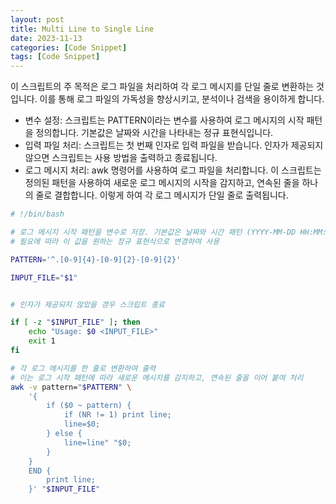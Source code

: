 ```yaml
---
layout: post
title: Multi Line to Single Line
date: 2023-11-13
categories: [Code Snippet]
tags: [Code Snippet]
---
```


이 스크립트의 주 목적은 로그 파일을 처리하여 각 로그 메시지를 단일 줄로 변환하는 것입니다. 이를 통해 로그 파일의 가독성을 향상시키고, 분석이나 검색을 용이하게 합니다.

- 변수 설정: 스크립트는 PATTERN이라는 변수를 사용하여 로그 메시지의 시작 패턴을 정의합니다. 기본값은 날짜와 시간을 나타내는 정규 표현식입니다.
- 입력 파일 처리: 스크립트는 첫 번째 인자로 입력 파일을 받습니다. 인자가 제공되지 않으면 스크립트는 사용 방법을 출력하고 종료됩니다.
- 로그 메시지 처리: awk 명령어를 사용하여 로그 파일을 처리합니다. 이 스크립트는 정의된 패턴을 사용하여 새로운 로그 메시지의 시작을 감지하고, 연속된 줄을 하나의 줄로 결합합니다. 이렇게 하여 각 로그 메시지가 단일 줄로 출력됩니다.

``` bash
# !/bin/bash

# 로그 메시지 시작 패턴을 변수로 저장. 기본값은 날짜와 시간 패턴 (YYYY-MM-DD HH:MM:SS)
# 필요에 따라 이 값을 원하는 정규 표현식으로 변경하여 사용

PATTERN='^.[0-9]{4}-[0-9]{2}-[0-9]{2}'

INPUT_FILE="$1"


# 인자가 제공되지 않았을 경우 스크립트 종료

if [ -z "$INPUT_FILE" ]; then
    echo "Usage: $0 <INPUT_FILE>"
    exit 1
fi

# 각 로그 메시지를 한 줄로 변환하여 출력
# 이는 로그 시작 패턴에 따라 새로운 메시지를 감지하고, 연속된 줄을 이어 붙여 처리
awk -v pattern="$PATTERN" \
    '{
        if ($0 ~ pattern) {
            if (NR != 1) print line;
            line=$0;
        } else {
            line=line" "$0;
        }
    }
    END {
        print line;
    }' "$INPUT_FILE"

```
